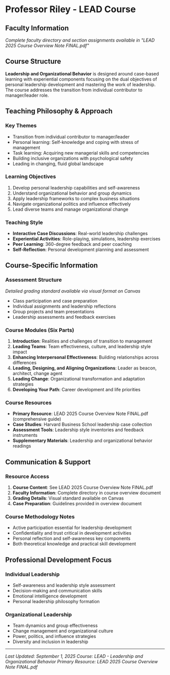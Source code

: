 # Professor Riley - LEAD Course

## Faculty Information
*Complete faculty directory and section assignments available in "LEAD 2025 Course Overview Note FINAL.pdf"*

## Course Structure
**Leadership and Organizational Behavior** is designed around case-based learning with experiential components focusing on the dual objectives of personal leadership development and mastering the work of leadership. The course addresses the transition from individual contributor to manager/leader role.

## Teaching Philosophy & Approach

### Key Themes
- Transition from individual contributor to manager/leader
- Personal learning: Self-knowledge and coping with stress of management
- Task learning: Acquiring new managerial skills and competencies
- Building inclusive organizations with psychological safety
- Leading in changing, fluid global landscape

### Learning Objectives
1. Develop personal leadership capabilities and self-awareness
2. Understand organizational behavior and group dynamics
3. Apply leadership frameworks to complex business situations
4. Navigate organizational politics and influence effectively
5. Lead diverse teams and manage organizational change

### Teaching Style
- **Interactive Case Discussions**: Real-world leadership challenges
- **Experiential Activities**: Role-playing, simulations, leadership exercises
- **Peer Learning**: 360-degree feedback and peer coaching
- **Self-Reflection**: Personal development planning and assessment

## Course-Specific Information

### Assessment Structure
*Detailed grading standard available via visual format on Canvas*
- Class participation and case preparation
- Individual assignments and leadership reflections
- Group projects and team presentations
- Leadership assessments and feedback exercises

### Course Modules (Six Parts)
1. **Introduction**: Realities and challenges of transition to management
2. **Leading Teams**: Team effectiveness, culture, and leadership style impact
3. **Enhancing Interpersonal Effectiveness**: Building relationships across differences
4. **Leading, Designing, and Aligning Organizations**: Leader as beacon, architect, change agent
5. **Leading Change**: Organizational transformation and adaptation strategies
6. **Developing Your Path**: Career development and life priorities

### Course Resources
- **Primary Resource**: LEAD 2025 Course Overview Note FINAL.pdf (comprehensive guide)
- **Case Studies**: Harvard Business School leadership case collection
- **Assessment Tools**: Leadership style inventories and feedback instruments
- **Supplementary Materials**: Leadership and organizational behavior readings

## Communication & Support

### Resource Access
1. **Course Content**: See LEAD 2025 Course Overview Note FINAL.pdf
2. **Faculty Information**: Complete directory in course overview document
3. **Grading Details**: Visual standard available on Canvas
4. **Case Preparation**: Guidelines provided in overview document

### Course Methodology Notes
- Active participation essential for leadership development
- Confidentiality and trust critical in development activities
- Personal reflection and self-awareness key components
- Both theoretical knowledge and practical skill development

## Professional Development Focus

### Individual Leadership
- Self-awareness and leadership style assessment
- Decision-making and communication skills
- Emotional intelligence development
- Personal leadership philosophy formation

### Organizational Leadership
- Team dynamics and group effectiveness
- Change management and organizational culture
- Power, politics, and influence strategies
- Diversity and inclusion in leadership

---
*Last Updated: September 1, 2025*
*Course: LEAD - Leadership and Organizational Behavior*
*Primary Resource: LEAD 2025 Course Overview Note FINAL.pdf*